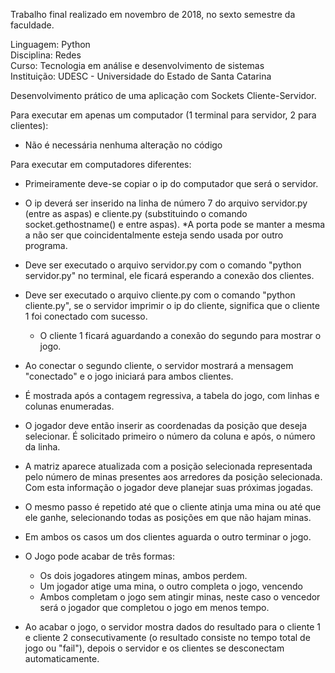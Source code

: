 Trabalho final realizado em novembro de 2018, no sexto semestre da faculdade.

Linguagem: Python <br>
Disciplina: Redes <br>
Curso: Tecnologia em análise e desenvolvimento de sistemas <br>
Instituição: UDESC - Universidade do Estado de Santa Catarina <br>

Desenvolvimento prático de uma aplicação com Sockets Cliente-Servidor. <br>

Para executar em apenas um computador (1 terminal para servidor, 2 para clientes):
* Não é necessária nenhuma alteração no código

Para executar em computadores diferentes:
* Primeiramente deve-se copiar o ip do computador que será o servidor.
* O ip deverá ser inserido na linha de número 7 do arquivo servidor.py (entre as aspas) e cliente.py (substituindo o comando socket.gethostname() e entre aspas).
*A porta pode se manter a mesma a não ser que coincidentalmente esteja sendo usada por outro programa.

* Deve ser executado o arquivo servidor.py com o comando "python servidor.py" no terminal, ele ficará esperando a conexão dos clientes.
* Deve ser executado o arquivo cliente.py com o comando "python cliente.py", se o servidor imprimir o ip do cliente, significa que o cliente 1 foi conectado com sucesso.
	- O cliente 1 ficará aguardando a conexão do segundo para mostrar o jogo.
* Ao conectar o segundo cliente, o servidor mostrará a mensagem "conectado" e o jogo iniciará para ambos clientes.
* É mostrada após a contagem regressiva, a tabela do jogo, com linhas e colunas enumeradas.
* O jogador deve então inserir as coordenadas da posição que deseja selecionar. É solicitado primeiro o número da coluna e após, o número da linha.
* A matriz aparece atualizada com a posição selecionada representada pelo número de minas presentes aos arredores da posição selecionada. Com esta informação o jogador deve planejar suas próximas jogadas.
* O mesmo passo é repetido até que o cliente atinja uma mina ou até que ele ganhe, selecionando todas as posições em que não hajam minas.
* Em ambos os casos um dos clientes aguarda o outro terminar o jogo.
* O Jogo pode acabar de três formas:
	- Os dois jogadores atingem minas, ambos perdem.
	- Um jogador atige uma mina, o outro completa o jogo, vencendo
	- Ambos completam o jogo sem atingir minas, neste caso o vencedor será o jogador que completou o jogo em menos tempo.
* Ao acabar o jogo, o servidor mostra dados do resultado para o cliente 1 e cliente 2 consecutivamente (o resultado consiste no tempo total de jogo ou "fail"), depois o servidor e os clientes se desconectam automaticamente.
